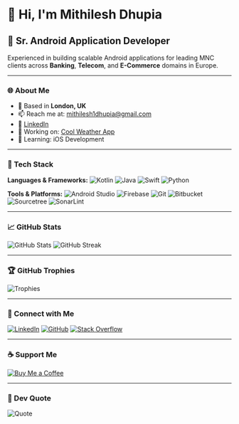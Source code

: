 # 👋 Hi, I'm Mithilesh Dhupia

## 💼 Sr. Android Application Developer

Experienced in building scalable Android applications for leading MNC clients across **Banking**, **Telecom**, and **E-Commerce** domains in Europe.

---

### 🌐 About Me

- 📍 Based in **London, UK**
- 📫 Reach me at: [mithilesh1dhupia@gmail.com](mailto:mithilesh1dhupia@gmail.com)
- 🔗 [LinkedIn](http://www.linkedin.com/in/mithilesh1dhupia/)
- 🚀 Working on: [Cool Weather App](http://play.google.com/store/apps/details?id=com.phomotech.weatherapp.paid)
- 📱 Learning: iOS Development

---

### 🧰 Tech Stack

**Languages & Frameworks:**
![Kotlin](https://img.shields.io/badge/Kotlin-0095D5?style=for-the-badge&logo=kotlin&logoColor=white)
![Java](https://img.shields.io/badge/Java-ED8B00?style=for-the-badge&logo=java&logoColor=white)
![Swift](https://img.shields.io/badge/Swift-FA7343?style=for-the-badge&logo=swift&logoColor=white)
![Python](https://img.shields.io/badge/Python-FFD43B?style=for-the-badge&logo=python&logoColor=blue)

**Tools & Platforms:**
![Android Studio](https://img.shields.io/badge/Android_Studio-3DDC84?style=for-the-badge&logo=android-studio&logoColor=white)
![Firebase](https://img.shields.io/badge/Firebase-FFCA28?style=for-the-badge&logo=firebase&logoColor=black)
![Git](https://img.shields.io/badge/Git-E44C30?style=for-the-badge&logo=git&logoColor=white)
![Bitbucket](https://img.shields.io/badge/Bitbucket-0747a6?style=for-the-badge&logo=bitbucket&logoColor=white)
![Sourcetree](https://img.shields.io/badge/Sourcetree-0052CC?style=for-the-badge&logo=Sourcetree&logoColor=white)
![SonarLint](https://img.shields.io/badge/SonarLint-CB2029?style=for-the-badge&logo=sonarlint&logoColor=white)

---

### 📈 GitHub Stats

![GitHub Stats](https://github-readme-stats.vercel.app/api?username=md0092651&show_icons=true&count_private=true&theme=github_dark)
![GitHub Streak](https://github-readme-streak-stats.herokuapp.com/?user=md0092651&theme=github-dark)

---

### 🏆 GitHub Trophies

![Trophies](https://github-profile-trophy.vercel.app/?username=md0092651&theme=flat&no-bg=true&no-frame=true&margin-w=15)

---

### 🔗 Connect with Me

[![LinkedIn](https://img.shields.io/badge/LinkedIn-blue?style=flat&logo=linkedin)](https://www.linkedin.com/in/mithilesh1dhupia/)
[![GitHub](https://img.shields.io/badge/GitHub-black?style=flat&logo=github)](https://github.com/md0092651)
[![Stack Overflow](https://img.shields.io/badge/StackOverflow-FE7A16?style=flat&logo=stack-overflow&logoColor=white)](https://stackoverflow.com/users/1201601/mrx)

---

### ☕ Support Me

[![Buy Me a Coffee](https://cdn.buymeacoffee.com/buttons/v2/default-yellow.png)](https://www.buymeacoffee.com/mithilesh1o)

---

### 💬 Dev Quote

![Quote](https://quotes-github-readme.vercel.app/api?type=horizontal&theme=dark)
